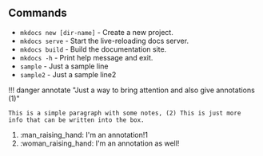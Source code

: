 

## Commands

* `mkdocs new [dir-name]` - Create a new project.
* `mkdocs serve` - Start the live-reloading docs server.
* `mkdocs build` - Build the documentation site.
* `mkdocs -h` - Print help message and exit.
* `sample` - Just a sample line
* `sample2` - Just a sample line2

!!! danger annotate "Just a way to bring attention and also give annotations (1)"

    This is a simple paragraph with some notes, (2) This is just more
    info that can be written into the box.

1.  :man_raising_hand: I'm an annotation!1
2.  :woman_raising_hand: I'm an annotation as well!
